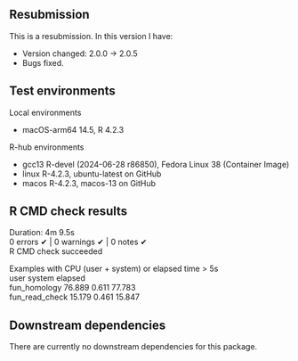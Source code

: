 ## Resubmission
This is a resubmission. In this version I have:  
* Version changed: 2.0.0 -> 2.0.5  
* Bugs fixed.

## Test environments  
Local environments  
* macOS-arm64 14.5, R 4.2.3

R-hub environments  
* gcc13 R-devel (2024-06-28 r86850), Fedora Linux 38 (Container Image)  
* linux R-4.2.3, ubuntu-latest on GitHub  
* macos R-4.2.3, macos-13 on GitHub  
  
## R CMD check results  
Duration: 4m 9.5s  
0 errors ✔ | 0 warnings ✔ | 0 notes ✔  
R CMD check succeeded  
  
Examples with CPU (user + system) or elapsed time > 5s  
                user system elapsed  
fun_homology   76.889  0.611  77.783  
fun_read_check 15.179  0.461  15.847  
  
## Downstream dependencies  
There are currently no downstream dependencies for this package.  
